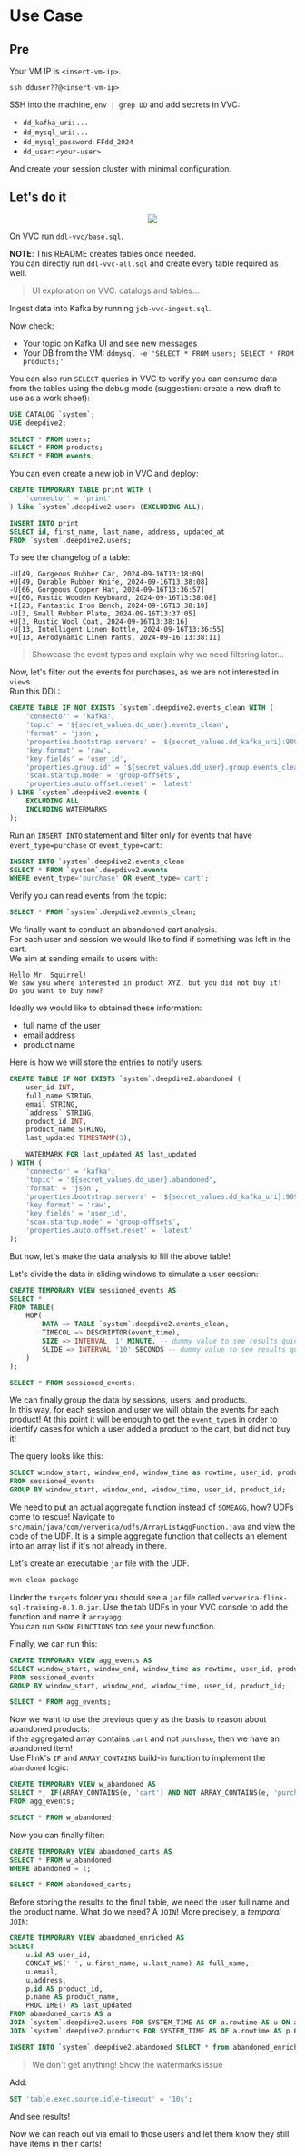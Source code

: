 # Use Case

## Pre

Your VM IP is `<insert-vm-ip>`.

```console
ssh dduser??@<insert-vm-ip>
```

SSH into the machine, `env | grep DD` and add secrets in VVC:

 - `dd_kafka_uri`: `...`
 - `dd_mysql_uri`: `...`
 - `dd_mysql_password`: `FFdd_2024`
 - `dd_user`: `<your-user>`

And create your session cluster with minimal configuration.

## Let's do it

<p align="center">
    <img src="../assets/usecase.png">
</p>

On VVC run `ddl-vvc/base.sql`.

__NOTE__: This README creates tables once needed.  
You can directly run `ddl-vvc-all.sql` and create every table required as well.

> UI exploration on VVC: catalogs and tables...

Ingest data into Kafka by running `job-vvc-ingest.sql`.

Now check:
 - Your topic on Kafka UI and see new messages
 - Your DB from the VM: `ddmysql -e 'SELECT * FROM users; SELECT * FROM products;'`

You can also run `SELECT` queries in VVC to verify you can consume data from the tables using the debug mode
(suggestion: create a new draft to use as a work sheet):

```sql
USE CATALOG `system`;
USE deepdive2;

SELECT * FROM users;
SELECT * FROM products;
SELECT * FROM events;
```

You can even create a new job in VVC and deploy:

```sql
CREATE TEMPORARY TABLE print WITH (
    'connector' = 'print'
) like `system`.deepdive2.users (EXCLUDING ALL);

INSERT INTO print
SELECT id, first_name, last_name, address, updated_at
FROM `system`.deepdive2.users;
```

To see the changelog of a table:

```
-U[49, Gorgeous Rubber Car, 2024-09-16T13:38:09]
+U[49, Durable Rubber Knife, 2024-09-16T13:38:08]
-U[66, Gorgeous Copper Hat, 2024-09-16T13:36:57]
+U[66, Rustic Wooden Keyboard, 2024-09-16T13:38:08]
+I[23, Fantastic Iron Bench, 2024-09-16T13:38:10]
-U[3, Small Rubber Plate, 2024-09-16T13:37:05]
+U[3, Rustic Wool Coat, 2024-09-16T13:38:16]
-U[13, Intelligent Linen Bottle, 2024-09-16T13:36:55]
+U[13, Aerodynamic Linen Pants, 2024-09-16T13:38:11]
```

> Showcase the event types and explain why we need filtering later...

Now, let's filter out the events for purchases, as we are not interested in `view`s.  
Run this DDL:

```sql
CREATE TABLE IF NOT EXISTS `system`.deepdive2.events_clean WITH (
    'connector' = 'kafka',
    'topic' = '${secret_values.dd_user}.events_clean',
    'format' = 'json',
    'properties.bootstrap.servers' = '${secret_values.dd_kafka_uri}:9092',
    'key.format' = 'raw',
    'key.fields' = 'user_id',
    'properties.group.id' = '${secret_values.dd_user}.group.events_clean',
    'scan.startup.mode' = 'group-offsets',
    'properties.auto.offset.reset' = 'latest'
) LIKE `system`.deepdive2.events (
    EXCLUDING ALL
    INCLUDING WATERMARKS
);
```

Run an `INSERT INTO` statement and filter only for events that have `event_type=purchase` or `event_type=cart`:

```sql
INSERT INTO `system`.deepdive2.events_clean
SELECT * FROM `system`.deepdive2.events
WHERE event_type='purchase' OR event_type='cart';
```

Verify you can read events from the topic:

```sql
SELECT * FROM `system`.deepdive2.events_clean;
```

We finally want to conduct an abandoned cart analysis.  
For each user and session we would like to find if something was left in the cart.  
We aim at sending emails to users with:

```
Hello Mr. Squirrel!
We saw you where interested in product XYZ, but you did not buy it!
Do you want to buy now?
```

Ideally we would like to obtained these information:
 - full name of the user
 - email address
 - product name

Here is how we will store the entries to notify users:

```sql
CREATE TABLE IF NOT EXISTS `system`.deepdive2.abandoned (
    user_id INT,
    full_name STRING,
    email STRING,
    `address` STRING,
    product_id INT,
    product_name STRING,
    last_updated TIMESTAMP(3),

    WATERMARK FOR last_updated AS last_updated
) WITH (
    'connector' = 'kafka',
    'topic' = '${secret_values.dd_user}.abandoned',
    'format' = 'json',
    'properties.bootstrap.servers' = '${secret_values.dd_kafka_uri}:9092',
    'key.format' = 'raw',
    'key.fields' = 'user_id',
    'scan.startup.mode' = 'group-offsets',
    'properties.auto.offset.reset' = 'latest'
);
```

But now, let's make the data analysis to fill the above table!

Let's divide the data in sliding windows to simulate a user session:

```sql
CREATE TEMPORARY VIEW sessioned_events AS
SELECT *
FROM TABLE(
    HOP(
        DATA => TABLE `system`.deepdive2.events_clean,
        TIMECOL => DESCRIPTOR(event_time),
        SIZE => INTERVAL '1' MINUTE, -- dummy value to see results quickly
        SLIDE => INTERVAL '10' SECONDS -- dummy value to see results quickly
    )
);

SELECT * FROM sessioned_events;
```

We can finally group the data by sessions, users, and products.  
In this way, for each session and user we will obtain the events for each product!
At this point it will be enough to get the `event_type`s in order to identify cases
for which a user added a product to the cart, but did not buy it!

The query looks like this:

```sql
SELECT window_start, window_end, window_time as rowtime, user_id, product_id, SOMEAGG(event_type) AS e
FROM sessioned_events
GROUP BY window_start, window_end, window_time, user_id, product_id;
```

We need to put an actual aggregate function instead of `SOMEAGG`, how?
UDFs come to rescue! Navigate to `src/main/java/com/ververica/udfs/ArrayListAggFunction.java` and view the code of the UDF.
It is a simple aggregate function that collects an element into an array list if it's not already in there.

Let's create an executable `jar` file with the UDF.

```sh
mvn clean package
```

Under the `targets` folder you should see a `jar` file called `ververica-flink-sql-training-0.1.0.jar`.
Use the tab UDFs in your VVC console to add the function and name it `arrayagg`.  
You can run `SHOW FUNCTIONS` too see your new function.

Finally, we can run this:

```sql
CREATE TEMPORARY VIEW agg_events AS
SELECT window_start, window_end, window_time as rowtime, user_id, product_id, arrayagg(event_type) AS e
FROM sessioned_events
GROUP BY window_start, window_end, window_time, user_id, product_id;

SELECT * FROM agg_events;
```

Now we want to use the previous query as the basis to reason about abandoned products:  
if the aggregated array contains `cart` and not `purchase`, then we have an abandoned item!  
Use Flink's `IF` and `ARRAY_CONTAINS` build-in function to implement the `abandoned` logic:

```sql
CREATE TEMPORARY VIEW w_abandoned AS
SELECT *, IF(ARRAY_CONTAINS(e, 'cart') AND NOT ARRAY_CONTAINS(e, 'purchase'), 1, 0) AS abandoned
FROM agg_events;

SELECT * FROM w_abandoned;
```

Now you can finally filter:

```sql
CREATE TEMPORARY VIEW abandoned_carts AS
SELECT * FROM w_abandoned
WHERE abandoned = 1;

SELECT * FROM abandoned_carts;
```

Before storing the results to the final table, we need the user full name and the product name.
What do we need? A `JOIN`! More precisely, a _temporal_ `JOIN`:

```sql
CREATE TEMPORARY VIEW abandoned_enriched AS
SELECT
    u.id AS user_id,
    CONCAT_WS(' ', u.first_name, u.last_name) AS full_name,
    u.email,
    u.address,
    p.id AS product_id,
    p.name AS product_name,
    PROCTIME() AS last_updated
FROM abandoned_carts AS a
JOIN `system`.deepdive2.users FOR SYSTEM_TIME AS OF a.rowtime AS u ON a.user_id = u.id
JOIN `system`.deepdive2.products FOR SYSTEM_TIME AS OF a.rowtime AS p ON a.product_id = p.id;

INSERT INTO `system`.deepdive2.abandoned SELECT * from abandoned_enriched;
```

> We don't get anything! Show the watermarks issue

Add:

```sql
SET 'table.exec.source.idle-timeout' = '10s';
```

And see results!

Now we can reach out via email to those users and let them know they still have items in their carts!
